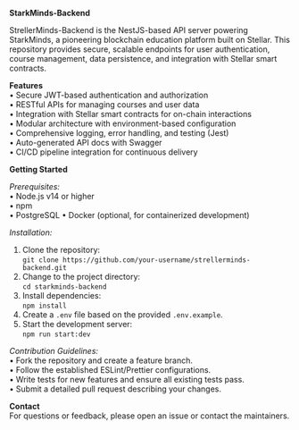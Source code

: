 **StarkMinds-Backend**

StrellerMinds-Backend is the NestJS-based API server powering StarkMinds, a pioneering blockchain education platform built on Stellar. This repository provides secure, scalable endpoints for user authentication, course management, data persistence, and integration with Stellar smart contracts.

**Features**  
• Secure JWT-based authentication and authorization  
• RESTful APIs for managing courses and user data  
• Integration with Stellar smart contracts for on-chain interactions  
• Modular architecture with environment-based configuration  
• Comprehensive logging, error handling, and testing (Jest)  
• Auto-generated API docs with Swagger  
• CI/CD pipeline integration for continuous delivery

**Getting Started**

_Prerequisites:_  
• Node.js v14 or higher  
• npm  
• PostgreSQL
• Docker (optional, for containerized development)

_Installation:_  
1. Clone the repository:  
   `git clone https://github.com/your-username/strellerminds-backend.git`  
2. Change to the project directory:  
   `cd starkminds-backend`  
3. Install dependencies:  
   `npm install`  
4. Create a `.env` file based on the provided `.env.example`.  
5. Start the development server:  
   `npm run start:dev`

_Contribution Guidelines:_  
• Fork the repository and create a feature branch.  
• Follow the established ESLint/Prettier configurations.  
• Write tests for new features and ensure all existing tests pass.  
• Submit a detailed pull request describing your changes.

**Contact**  
For questions or feedback, please open an issue or contact the maintainers.
